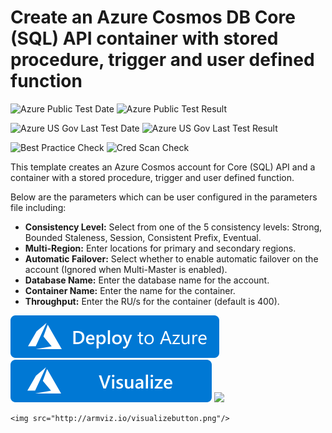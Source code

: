 # Create an Azure Cosmos DB Core (SQL) API container with stored procedure, trigger and user defined function

![Azure Public Test Date](https://azurequickstartsservice.blob.core.windows.net/badges/101-cosmosdb-sql-container-sprocs/PublicLastTestDate.svg)
![Azure Public Test Result](https://azurequickstartsservice.blob.core.windows.net/badges/101-cosmosdb-sql-container-sprocs/PublicDeployment.svg)

![Azure US Gov Last Test Date](https://azurequickstartsservice.blob.core.windows.net/badges/101-cosmosdb-sql-container-sprocs/FairfaxLastTestDate.svg)
![Azure US Gov Last Test Result](https://azurequickstartsservice.blob.core.windows.net/badges/101-cosmosdb-sql-container-sprocs/FairfaxDeployment.svg)

![Best Practice Check](https://azurequickstartsservice.blob.core.windows.net/badges/101-cosmosdb-sql-container-sprocs/BestPracticeResult.svg)
![Cred Scan Check](https://azurequickstartsservice.blob.core.windows.net/badges/101-cosmosdb-sql-container-sprocs/CredScanResult.svg)

This template creates an Azure Cosmos account for Core (SQL) API and a container
with a stored procedure, trigger and user defined function.

Below are the parameters which can be user configured in the parameters file
including:

- **Consistency Level:** Select from one of the 5 consistency levels: Strong,
  Bounded Staleness, Session, Consistent Prefix, Eventual.
- **Multi-Region:** Enter locations for primary and secondary regions.
- **Automatic Failover:** Select whether to enable automatic failover on the
  account (Ignored when Multi-Master is enabled).
- **Database Name:** Enter the database name for the account.
- **Container Name:** Enter the name for the container.
- **Throughput:** Enter the RU/s for the container (default is 400).

[![Deploy To Azure](https://raw.githubusercontent.com/Azure/azure-quickstart-templates/master/1-CONTRIBUTION-GUIDE/images/deploytoazure.svg?sanitize=true)](https://portal.azure.com/#create/Microsoft.Template/uri/https%3A%2F%2Fraw.githubusercontent.com%2FAzure%2Fazure-quickstart-templates%2Fmaster%2F101-cosmosdb-sql-container-sprocs%2Fazuredeploy.json)
[![Visualize](https://raw.githubusercontent.com/Azure/azure-quickstart-templates/master/1-CONTRIBUTION-GUIDE/images/visualizebutton.svg?sanitize=true)](http://armviz.io/#/?load=https%3A%2F%2Fraw.githubusercontent.com%2FAzure%2Fazure-quickstart-templates%2Fmaster%2F101-cosmosdb-sql-container-sprocs%2Fazuredeploy.json)
<img src="http://azuredeploy.net/deploybutton.png"/>

    <img src="http://armviz.io/visualizebutton.png"/>
